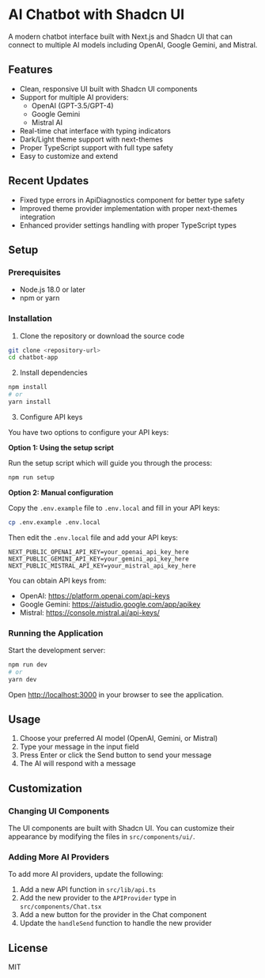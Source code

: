 # AI Chatbot with Shadcn UI

A modern chatbot interface built with Next.js and Shadcn UI that can connect to multiple AI models including OpenAI, Google Gemini, and Mistral.

## Features

- Clean, responsive UI built with Shadcn UI components
- Support for multiple AI providers:
  - OpenAI (GPT-3.5/GPT-4)
  - Google Gemini
  - Mistral AI
- Real-time chat interface with typing indicators
- Dark/Light theme support with next-themes
- Proper TypeScript support with full type safety
- Easy to customize and extend

## Recent Updates

- Fixed type errors in ApiDiagnostics component for better type safety
- Improved theme provider implementation with proper next-themes integration
- Enhanced provider settings handling with proper TypeScript types

## Setup

### Prerequisites

- Node.js 18.0 or later
- npm or yarn

### Installation

1. Clone the repository or download the source code

```bash
git clone <repository-url>
cd chatbot-app
```

2. Install dependencies

```bash
npm install
# or
yarn install
```

3. Configure API keys

You have two options to configure your API keys:

**Option 1: Using the setup script**

Run the setup script which will guide you through the process:

```bash
npm run setup
```

**Option 2: Manual configuration**

Copy the `.env.example` file to `.env.local` and fill in your API keys:

```bash
cp .env.example .env.local
```

Then edit the `.env.local` file and add your API keys:

```
NEXT_PUBLIC_OPENAI_API_KEY=your_openai_api_key_here
NEXT_PUBLIC_GEMINI_API_KEY=your_gemini_api_key_here
NEXT_PUBLIC_MISTRAL_API_KEY=your_mistral_api_key_here
```

You can obtain API keys from:
- OpenAI: https://platform.openai.com/api-keys
- Google Gemini: https://aistudio.google.com/app/apikey
- Mistral: https://console.mistral.ai/api-keys/

### Running the Application

Start the development server:

```bash
npm run dev
# or
yarn dev
```

Open [http://localhost:3000](http://localhost:3000) in your browser to see the application.

## Usage

1. Choose your preferred AI model (OpenAI, Gemini, or Mistral)
2. Type your message in the input field
3. Press Enter or click the Send button to send your message
4. The AI will respond with a message

## Customization

### Changing UI Components

The UI components are built with Shadcn UI. You can customize their appearance by modifying the files in `src/components/ui/`.

### Adding More AI Providers

To add more AI providers, update the following:

1. Add a new API function in `src/lib/api.ts`
2. Add the new provider to the `APIProvider` type in `src/components/Chat.tsx`
3. Add a new button for the provider in the Chat component
4. Update the `handleSend` function to handle the new provider

## License

MIT

